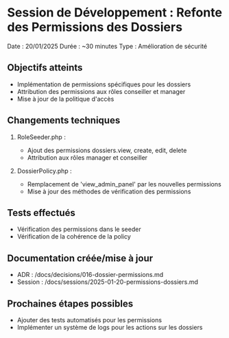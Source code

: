 # Session de Développement : Refonte des Permissions des Dossiers

Date : 20/01/2025
Durée : ~30 minutes
Type : Amélioration de sécurité

## Objectifs atteints
- Implémentation de permissions spécifiques pour les dossiers
- Attribution des permissions aux rôles conseiller et manager
- Mise à jour de la politique d'accès

## Changements techniques
1. RoleSeeder.php :
   - Ajout des permissions dossiers.view, create, edit, delete
   - Attribution aux rôles manager et conseiller

2. DossierPolicy.php :
   - Remplacement de 'view_admin_panel' par les nouvelles permissions
   - Mise à jour des méthodes de vérification des permissions

## Tests effectués
- Vérification des permissions dans le seeder
- Vérification de la cohérence de la policy

## Documentation créée/mise à jour
- ADR : /docs/decisions/016-dossier-permissions.md
- Session : /docs/sessions/2025-01-20-permissions-dossiers.md

## Prochaines étapes possibles
- Ajouter des tests automatisés pour les permissions
- Implémenter un système de logs pour les actions sur les dossiers
